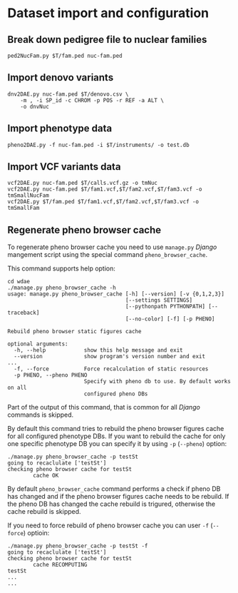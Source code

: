 # Dataset import and configuration

## Break down pedigree file to nuclear families

```
ped2NucFam.py $T/fam.ped nuc-fam.ped
```

## Import denovo variants

```
dnv2DAE.py nuc-fam.ped $T/denovo.csv \
    -m , -i SP_id -c CHROM -p POS -r REF -a ALT \
    -o dnvNuc
```


## Import phenotype data


```
pheno2DAE.py -f nuc-fam.ped -i $T/instruments/ -o test.db
```

## Import VCF variants data

```
vcf2DAE.py nuc-fam.ped $T/calls.vcf.gz -o tmNuc
vcf2DAE.py nuc-fam.ped $T/fam1.vcf,$T/fam2.vcf,$T/fam3.vcf -o tmSmallNucFam 
vcf2DAE.py $T/fam.ped $T/fam1.vcf,$T/fam2.vcf,$T/fam3.vcf -o tmSmallFam
```

## Regenerate pheno browser cache

To regenerate pheno browser cache you need to use `manage.py` *Django* mangement
script using the special command `pheno_browser_cache`.

This command supports help option:

```
cd wdae
./manage.py pheno_browser_cache -h
usage: manage.py pheno_browser_cache [-h] [--version] [-v {0,1,2,3}]
                                     [--settings SETTINGS]
                                     [--pythonpath PYTHONPATH] [--traceback]
                                     [--no-color] [-f] [-p PHENO]

Rebuild pheno browser static figures cache

optional arguments:
  -h, --help            show this help message and exit
  --version             show program's version number and exit
...
  -f, --force           Force recalculation of static resources
  -p PHENO, --pheno PHENO
                        Specify with pheno db to use. By default works on all
                        configured pheno DBs
```

Part of the output of this command, that is common for all *Django* commands is
skipped.

By default this command tries to rebuild the pheno browser figures cache for
all configured phenotype DBs. If you want to rebuild the cache for only one 
specific phenotype DB you can specify it by using `-p` (`--pheno`) option:

```
./manage.py pheno_browser_cache -p testSt
going to recaclulate ['testSt']
checking pheno browser cache for testSt
        cache OK
```

By default `pheno_browser_cache` command performs a check if pheno DB has 
changed and if the pheno browser figures cache needs to be rebuild. If the pheno
DB has changed the cache rebuild is trigured, otherwise the cache rebuild is
skipped.

If you need to force rebuild of pheno browser cache you can user `-f` (`--force`)
optioin:

```
./manage.py pheno_browser_cache -p testSt -f
going to recaclulate ['testSt']
checking pheno browser cache for testSt
        cache RECOMPUTING
testSt
...
...
```
